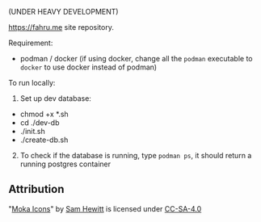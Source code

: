 (UNDER HEAVY DEVELOPMENT)

https://fahru.me site repository.

Requirement:

- podman / docker (if using docker, change all the `podman` executable to `docker` to use docker instead of podman)

To run locally:

1. Set up dev database:
  - chmod +x *.sh
  - cd ./dev-db
  - ./init.sh
  - ./create-db.sh
2. To check if the database is running, type `podman ps`, it should return a running postgres container

## Attribution

"[Moka Icons](http://snwh.org/moka)" by [Sam Hewitt](http://samuelhewitt.com/) is licensed under [CC-SA-4.0](http://creativecommons.org/licenses/by-sa/4.0/)
